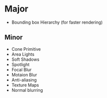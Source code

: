 # Major
* Bounding box Hierarchy (for faster rendering)

## Minor
* Cone Primitive
* Area Lights
* Soft Shadows
* Spotlight
* Focal Blur
* Motaion Blur
* Anti-aliasing
* Texture Maps
* Normal blurring